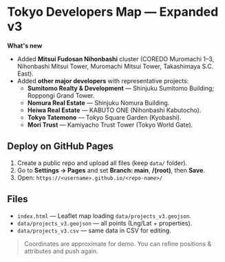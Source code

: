 # Tokyo Developers Map — Expanded v3

**What's new**
- Added **Mitsui Fudosan Nihonbashi** cluster (COREDO Muromachi 1–3, Nihonbashi Mitsui Tower, Muromachi Mitsui Tower, Takashimaya S.C. East).
- Added **other major developers** with representative projects:
  - **Sumitomo Realty & Development** — Shinjuku Sumitomo Building; Roppongi Grand Tower.
  - **Nomura Real Estate** — Shinjuku Nomura Building.
  - **Heiwa Real Estate** — KABUTO ONE (Nihonbashi Kabutocho).
  - **Tokyo Tatemono** — Tokyo Square Garden (Kyobashi).
  - **Mori Trust** — Kamiyacho Trust Tower (Tokyo World Gate).

## Deploy on GitHub Pages
1. Create a public repo and upload all files (keep `data/` folder).
2. Go to **Settings → Pages** and set **Branch: main**, **/(root)**, then **Save**.
3. Open: `https://<username>.github.io/<repo-name>/`

## Files
- `index.html` — Leaflet map loading `data/projects_v3.geojson`.
- `data/projects_v3.geojson` — all points (Lng/Lat + properties).
- `data/projects_v3.csv` — same data in CSV for editing.

> Coordinates are approximate for demo. You can refine positions & attributes and push again.